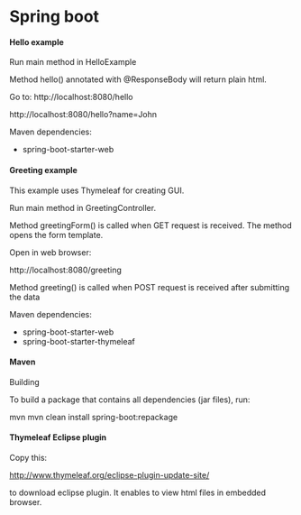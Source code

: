 # Spring boot

#### Hello example

Run main method in HelloExample

Method hello() annotated with @ResponseBody will return plain html.

Go to: http://localhost:8080/hello

http://localhost:8080/hello?name=John

Maven dependencies:
- spring-boot-starter-web


#### Greeting example

This example uses Thymeleaf for creating GUI.

Run main method in GreetingController.

Method greetingForm() is called when GET request is received. The method opens the form template.

Open in web browser:

http://localhost:8080/greeting

Method greeting() is called when POST request is received after submitting the data

Maven dependencies:
- spring-boot-starter-web
- spring-boot-starter-thymeleaf


#### Maven

Building

To build a package that contains all dependencies (jar files), run:

mvn mvn clean install spring-boot:repackage



#### Thymeleaf Eclipse plugin

Copy this:

http://www.thymeleaf.org/eclipse-plugin-update-site/

to download eclipse plugin. It enables to view html files in embedded browser.

